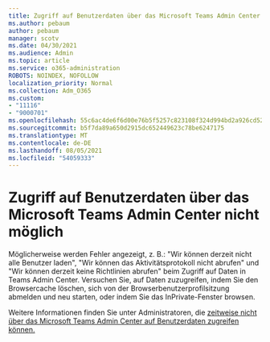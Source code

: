 ```yaml
---
title: Zugriff auf Benutzerdaten über das Microsoft Teams Admin Center nicht möglich
ms.author: pebaum
author: pebaum
manager: scotv
ms.date: 04/30/2021
ms.audience: Admin
ms.topic: article
ms.service: o365-administration
ROBOTS: NOINDEX, NOFOLLOW
localization_priority: Normal
ms.collection: Adm_O365
ms.custom:
- "11116"
- "9000701"
ms.openlocfilehash: 55c6ac4de6f6d00e76b5f5257c823108f324d994bd2a926cd52ba6dfa6158b4a
ms.sourcegitcommit: b5f7da89a650d2915dc652449623c78be6247175
ms.translationtype: MT
ms.contentlocale: de-DE
ms.lasthandoff: 08/05/2021
ms.locfileid: "54059333"
---
```

# <a name="cant-access-user-data-via-the-microsoft-teams-admin-center"></a>Zugriff auf Benutzerdaten über das Microsoft Teams Admin Center nicht möglich

Möglicherweise werden Fehler angezeigt, z. B.: "Wir können derzeit nicht alle Benutzer laden", "Wir können das Aktivitätsprotokoll nicht abrufen" und "Wir können derzeit keine Richtlinien abrufen" beim Zugriff auf Daten in Teams Admin Center. Versuchen Sie, auf Daten zuzugreifen, indem Sie den Browsercache löschen, sich von der Browserbenutzerprofilsitzung abmelden und neu starten, oder indem Sie das InPrivate-Fenster browsen. 

Weitere Informationen finden Sie unter Administratoren, die [zeitweise nicht über das Microsoft Teams Admin Center auf Benutzerdaten zugreifen können.](https://docs.microsoft.com/microsoftteams/troubleshoot/teams-administration/cannot-access-admin-center)